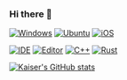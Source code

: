 ### Hi there 👋

[![Windows](https://img.shields.io/badge/Windows-11-blue?logo=windows)](https://www.microsoft.com/zh-cn/windows/windows-11)
[![Ubuntu](https://img.shields.io/badge/Ubuntu-21.10-red?logo=ubuntu)](https://ubuntu.com/)
[![iOS](https://img.shields.io/badge/iOS-15-000000?logo=apple)](https://www.apple.com.cn/ios/ios-15/)

[![IDE](https://img.shields.io/badge/IDE-CLion-green?logo=clion)](https://www.jetbrains.com/zh-cn/clion/)
[![Editor](https://img.shields.io/badge/editor-Visual%20Studio%20Code-blue?logo=visual-studio-code)](https://code.visualstudio.com/)
[![C++](https://img.shields.io/badge/C%2B%2B-blue?logo=c%2B%2B)](https://isocpp.org/)
[![Rust](https://img.shields.io/badge/Rust-000000?logo=Rust)](https://www.rust-lang.org/zh-CN/)

[![Kaiser's GitHub stats](https://github-readme-stats.vercel.app/api?username=KaiserLancelot&include_all_commits=true&show_icons=true&theme=dark&count_private=false)](https://github.com/KaiserLancelot)
